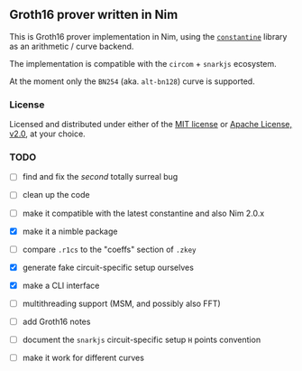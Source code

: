 
Groth16 prover written in Nim
-----------------------------

This is Groth16 prover implementation in Nim, using the 
[`constantine`](https://github.com/mratsim/constantine)
library as an arithmetic / curve backend.

The implementation is compatible with the `circom` + `snarkjs` ecosystem.

At the moment only the `BN254` (aka. `alt-bn128`) curve is supported.

### License

Licensed and distributed under either of the
[MIT license](http://opensource.org/licenses/MIT) or
[Apache License, v2.0](http://www.apache.org/licenses/LICENSE-2.0),
at your choice. 

### TODO

- [ ] find and fix the _second_ totally surreal bug
- [ ] clean up the code
- [ ] make it compatible with the latest constantine and also Nim 2.0.x
- [x] make it a nimble package
- [ ] compare `.r1cs` to the "coeffs" section of `.zkey`
- [x] generate fake circuit-specific setup ourselves
- [x] make a CLI interface
- [ ] multithreading support (MSM, and possibly also FFT)
- [ ] add Groth16 notes
- [ ] document the `snarkjs` circuit-specific setup `H` points convention
- [ ] make it work for different curves

